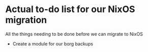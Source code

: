 # Actual to-do list for our NixOS migration
All the things needing to be done before we can migrate to NixOS
- Create a module for our borg backups
